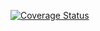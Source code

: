 [![Coverage Status](https://coveralls.io/repos/github/Dougsrodrigues/clean-react/badge.svg?branch=main)](https://coveralls.io/github/Dougsrodrigues/clean-react?branch=main)
